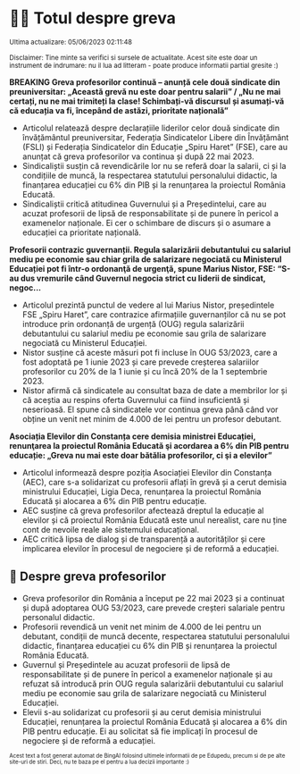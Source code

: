 # 👩‍🏫 Totul despre greva
<sub>Ultima actualizare: 05/06/2023 02:11:48</sub>

<sub>Disclaimer: Tine minte sa verifici si sursele de actualitate. Acest site este doar un instrument de indrumare: nu il lua ad litteram - poate produce informatii partial gresite :)</sub>

**BREAKING Greva profesorilor continuă – anunță cele două sindicate din preuniversitar: „Această grevă nu este doar pentru salarii” / „Nu ne mai certați, nu ne mai trimiteți la clase! Schimbați-vă discursul și asumați-vă că educația va fi, începând de astăzi, prioritate națională”**

- Articolul relatează despre declarațiile liderilor celor două sindicate din învățământul preuniversitar, Federația Sindicatelor Libere din Învățământ (FSLI) și Federația Sindicatelor din Educație „Spiru Haret” (FSE), care au anunțat că greva profesorilor va continua și după 22 mai 2023.
- Sindicaliștii susțin că revendicările lor nu se referă doar la salarii, ci și la condițiile de muncă, la respectarea statutului personalului didactic, la finanțarea educației cu 6% din PIB și la renunțarea la proiectul România Educată.
- Sindicaliștii critică atitudinea Guvernului și a Președintelui, care au acuzat profesorii de lipsă de responsabilitate și de punere în pericol a examenelor naționale. Ei cer o schimbare de discurs și o asumare a educației ca prioritate națională.

**Profesorii contrazic guvernanții. Regula salarizării debutantului cu salariul mediu pe economie sau chiar grila de salarizare negociată cu Ministerul Educației pot fi într-o ordonanţă de urgenţă, spune Marius Nistor, FSE: “S-au dus vremurile când Guvernul negocia strict cu liderii de sindicat, negoc...**

- Articolul prezintă punctul de vedere al lui Marius Nistor, președintele FSE „Spiru Haret”, care contrazice afirmațiile guvernanților că nu se pot introduce prin ordonanță de urgență (OUG) regula salarizării debutantului cu salariul mediu pe economie sau grila de salarizare negociată cu Ministerul Educației.
- Nistor susține că aceste măsuri pot fi incluse în OUG 53/2023, care a fost adoptată pe 1 iunie 2023 și care prevede creșterea salariilor profesorilor cu 20% de la 1 iunie și cu încă 20% de la 1 septembrie 2023.
- Nistor afirmă că sindicatele au consultat baza de date a membrilor lor și că aceștia au respins oferta Guvernului ca fiind insuficientă și neserioasă. El spune că sindicatele vor continua greva până când vor obține un venit net minim de 4.000 de lei pentru un profesor debutant.

**Asociația Elevilor din Constanța cere demisia ministrei Educației, renunţarea la proiectul România Educată şi acordarea a 6% din PIB pentru educație: „Greva nu mai este doar bătălia profesorilor, ci şi a elevilor”**

- Articolul informează despre poziția Asociației Elevilor din Constanța (AEC), care s-a solidarizat cu profesorii aflați în grevă și a cerut demisia ministrului Educației, Ligia Deca, renunțarea la proiectul România Educată și alocarea a 6% din PIB pentru educație.
- AEC susține că greva profesorilor afectează dreptul la educație al elevilor și că proiectul România Educată este unul nerealist, care nu ține cont de nevoile reale ale sistemului educațional.
- AEC critică lipsa de dialog și de transparență a autorităților și cere implicarea elevilor în procesul de negociere și de reformă a educației.

## 🏫 Despre greva profesorilor

- Greva profesorilor din România a început pe 22 mai 2023 și a continuat și după adoptarea OUG 53/2023, care prevede creșteri salariale pentru personalul didactic.
- Profesorii revendică un venit net minim de 4.000 de lei pentru un debutant, condiții de muncă decente, respectarea statutului personalului didactic, finanțarea educației cu 6% din PIB și renunțarea la proiectul România Educată.
- Guvernul și Președintele au acuzat profesorii de lipsă de responsabilitate și de punere în pericol a examenelor naționale și au refuzat să introducă prin OUG regula salarizării debutantului cu salariul mediu pe economie sau grila de salarizare negociată cu Ministerul Educației.
- Elevii s-au solidarizat cu profesorii și au cerut demisia ministrului Educației, renunțarea la proiectul România Educată și alocarea a 6% din PIB pentru educație. Ei au solicitat să fie implicați în procesul de negociere și de reformă a educației.


<sub><sub>Acest text a fost generat automat de BingAI folosind ultimele informatii de pe Edupedu, precum si de pe alte site-uri de stiri. Deci, nu te baza pe el pentru a lua decizii importante :)</sub></sub>